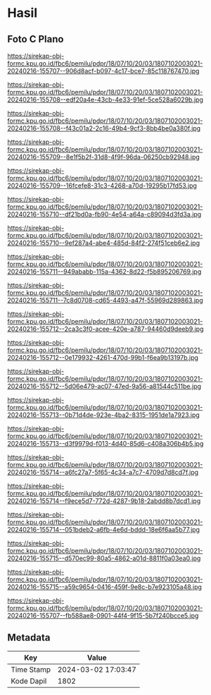 # Hasil

## Foto C Plano

https://sirekap-obj-formc.kpu.go.id/fbc6/pemilu/pdpr/18/07/10/20/03/1807102003021-20240216-155707--906d8acf-b097-4c17-bce7-85c118767470.jpg

https://sirekap-obj-formc.kpu.go.id/fbc6/pemilu/pdpr/18/07/10/20/03/1807102003021-20240216-155708--edf20a4e-43cb-4e33-91ef-5ce528a6029b.jpg

https://sirekap-obj-formc.kpu.go.id/fbc6/pemilu/pdpr/18/07/10/20/03/1807102003021-20240216-155708--f43c01a2-2c16-49b4-9cf3-8bb4be0a380f.jpg

https://sirekap-obj-formc.kpu.go.id/fbc6/pemilu/pdpr/18/07/10/20/03/1807102003021-20240216-155709--8e1f5b2f-31d8-4f9f-96da-06250cb92948.jpg

https://sirekap-obj-formc.kpu.go.id/fbc6/pemilu/pdpr/18/07/10/20/03/1807102003021-20240216-155709--16fcefe8-31c3-4268-a70d-19295b17fd53.jpg

https://sirekap-obj-formc.kpu.go.id/fbc6/pemilu/pdpr/18/07/10/20/03/1807102003021-20240216-155710--df21bd0a-fb90-4e54-a64a-c89094d3fd3a.jpg

https://sirekap-obj-formc.kpu.go.id/fbc6/pemilu/pdpr/18/07/10/20/03/1807102003021-20240216-155710--9ef287a4-abe4-485d-84f2-274f51ceb6e2.jpg

https://sirekap-obj-formc.kpu.go.id/fbc6/pemilu/pdpr/18/07/10/20/03/1807102003021-20240216-155711--949ababb-115a-4362-8d22-f5b895206769.jpg

https://sirekap-obj-formc.kpu.go.id/fbc6/pemilu/pdpr/18/07/10/20/03/1807102003021-20240216-155711--7c8d0708-cd65-4493-a47f-55969d289863.jpg

https://sirekap-obj-formc.kpu.go.id/fbc6/pemilu/pdpr/18/07/10/20/03/1807102003021-20240216-155712--2ca3c3f0-acee-420e-a787-94460d9deeb9.jpg

https://sirekap-obj-formc.kpu.go.id/fbc6/pemilu/pdpr/18/07/10/20/03/1807102003021-20240216-155712--0e179932-4261-470d-99b1-f6ea9b13197b.jpg

https://sirekap-obj-formc.kpu.go.id/fbc6/pemilu/pdpr/18/07/10/20/03/1807102003021-20240216-155712--5d06e479-ac07-47ed-9a56-a81544c511be.jpg

https://sirekap-obj-formc.kpu.go.id/fbc6/pemilu/pdpr/18/07/10/20/03/1807102003021-20240216-155713--0b71d4de-923e-4ba2-8315-1951de1a7923.jpg

https://sirekap-obj-formc.kpu.go.id/fbc6/pemilu/pdpr/18/07/10/20/03/1807102003021-20240216-155713--d3f9979d-f013-4d40-85d6-c408a306b4b5.jpg

https://sirekap-obj-formc.kpu.go.id/fbc6/pemilu/pdpr/18/07/10/20/03/1807102003021-20240216-155714--a6fc27a7-5f65-4c34-a7c7-4709d7d8cd7f.jpg

https://sirekap-obj-formc.kpu.go.id/fbc6/pemilu/pdpr/18/07/10/20/03/1807102003021-20240216-155714--f9ece5d7-772d-4287-9b18-2abdd8b7dcd1.jpg

https://sirekap-obj-formc.kpu.go.id/fbc6/pemilu/pdpr/18/07/10/20/03/1807102003021-20240216-155714--051bdeb2-a6fb-4e6d-bddd-18e6f6aa5b77.jpg

https://sirekap-obj-formc.kpu.go.id/fbc6/pemilu/pdpr/18/07/10/20/03/1807102003021-20240216-155715--d570ec99-80a5-4862-a01d-8811f0a03ea0.jpg

https://sirekap-obj-formc.kpu.go.id/fbc6/pemilu/pdpr/18/07/10/20/03/1807102003021-20240216-155715--a59c9654-0416-459f-9e8c-b7e923105a48.jpg

https://sirekap-obj-formc.kpu.go.id/fbc6/pemilu/pdpr/18/07/10/20/03/1807102003021-20240216-155707--fb588ae8-0901-44f4-9f15-5b7f240bcce5.jpg


## Metadata

| Key        | Value               |
| ---------- | ------------------- |
| Time Stamp | 2024-03-02 17:03:47 |
| Kode Dapil | 1802                |



